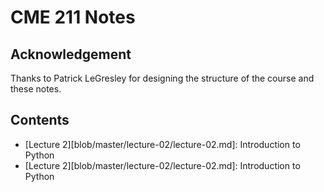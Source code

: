 # CME 211 Notes

## Acknowledgement

Thanks to Patrick LeGresley for designing the structure of the course and these
notes.

## Contents

* [Lecture 2][blob/master/lecture-02/lecture-02.md]: Introduction to Python
* [Lecture 2][blob/master/lecture-02/lecture-02.md]: Introduction to Python
